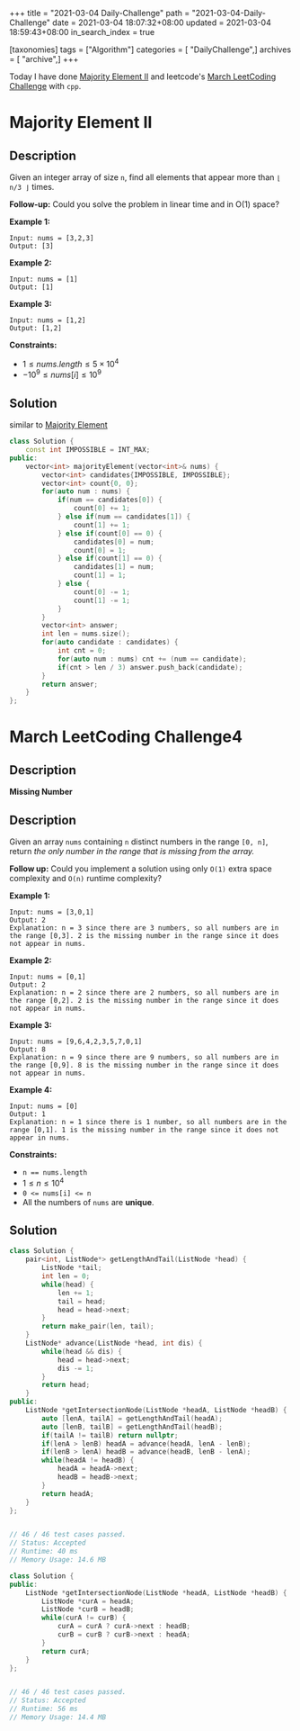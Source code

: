 +++
title = "2021-03-04 Daily-Challenge"
path = "2021-03-04-Daily-Challenge"
date = 2021-03-04 18:07:32+08:00
updated = 2021-03-04 18:59:43+08:00
in_search_index = true

[taxonomies]
tags = ["Algorithm"]
categories = [ "DailyChallenge",]
archives = [ "archive",]
+++

Today I have done [Majority Element II](https://leetcode.com/problems/majority-element-ii/) and leetcode's [March LeetCoding Challenge](https://leetcode.com/explore/featured/card/march-leetcoding-challenge-2021/588/week-1-march-1st-march-7th/3660/) with `cpp`.

<!-- more -->

# Majority Element II

## Description

Given an integer array of size `n`, find all elements that appear more than `⌊ n/3 ⌋` times.

**Follow-up:** Could you solve the problem in linear time and in O(1) space?

 

**Example 1:**

```
Input: nums = [3,2,3]
Output: [3]
```

**Example 2:**

```
Input: nums = [1]
Output: [1]
```

**Example 3:**

```
Input: nums = [1,2]
Output: [1,2]
```

 

**Constraints:**

- $1 \le nums.length \le 5 \times 10^4$
- $-10^9 \le nums[i] \le 10^9$

## Solution

similar to [Majority Element](https://leetcode.com/problems/majority-element/)

``` cpp
class Solution {
    const int IMPOSSIBLE = INT_MAX;
public:
    vector<int> majorityElement(vector<int>& nums) {
        vector<int> candidates{IMPOSSIBLE, IMPOSSIBLE};
        vector<int> count{0, 0};
        for(auto num : nums) {
            if(num == candidates[0]) {
                count[0] += 1;
            } else if(num == candidates[1]) {
                count[1] += 1;
            } else if(count[0] == 0) {
                candidates[0] = num;
                count[0] = 1;
            } else if(count[1] == 0) {
                candidates[1] = num;
                count[1] = 1;
            } else {
                count[0] -= 1;
                count[1] -= 1;
            }
        }
        vector<int> answer;
        int len = nums.size();
        for(auto candidate : candidates) {
            int cnt = 0;
            for(auto num : nums) cnt += (num == candidate);
            if(cnt > len / 3) answer.push_back(candidate);
        }
        return answer;
    }
};
```

# March LeetCoding Challenge4

## Description

**Missing Number**

## Description

Given an array `nums` containing `n` distinct numbers in the range `[0, n]`, return *the only number in the range that is missing from the array.*

**Follow up:** Could you implement a solution using only `O(1)` extra space complexity and `O(n)` runtime complexity?

 

**Example 1:**

```
Input: nums = [3,0,1]
Output: 2
Explanation: n = 3 since there are 3 numbers, so all numbers are in the range [0,3]. 2 is the missing number in the range since it does not appear in nums.
```

**Example 2:**

```
Input: nums = [0,1]
Output: 2
Explanation: n = 2 since there are 2 numbers, so all numbers are in the range [0,2]. 2 is the missing number in the range since it does not appear in nums.
```

**Example 3:**

```
Input: nums = [9,6,4,2,3,5,7,0,1]
Output: 8
Explanation: n = 9 since there are 9 numbers, so all numbers are in the range [0,9]. 8 is the missing number in the range since it does not appear in nums.
```

**Example 4:**

```
Input: nums = [0]
Output: 1
Explanation: n = 1 since there is 1 number, so all numbers are in the range [0,1]. 1 is the missing number in the range since it does not appear in nums.
```

 

**Constraints:**

- `n == nums.length`
- $1 \le n \le 10^4$
- `0 <= nums[i] <= n`
- All the numbers of `nums` are **unique**.

## Solution

``` cpp
class Solution {
    pair<int, ListNode*> getLengthAndTail(ListNode *head) {
        ListNode *tail;
        int len = 0;
        while(head) {
            len += 1;
            tail = head;
            head = head->next;
        }
        return make_pair(len, tail);
    }
    ListNode* advance(ListNode *head, int dis) {
        while(head && dis) {
            head = head->next;
            dis -= 1;
        }
        return head;
    }
public:
    ListNode *getIntersectionNode(ListNode *headA, ListNode *headB) {
        auto [lenA, tailA] = getLengthAndTail(headA);
        auto [lenB, tailB] = getLengthAndTail(headB);
        if(tailA != tailB) return nullptr;
        if(lenA > lenB) headA = advance(headA, lenA - lenB);
        if(lenB > lenA) headB = advance(headB, lenB - lenA);
        while(headA != headB) {
            headA = headA->next;
            headB = headB->next;
        }
        return headA;
    }
};


// 46 / 46 test cases passed.
// Status: Accepted
// Runtime: 40 ms
// Memory Usage: 14.6 MB

```

``` cpp
class Solution {
public:
    ListNode *getIntersectionNode(ListNode *headA, ListNode *headB) {
        ListNode *curA = headA;
        ListNode *curB = headB;
        while(curA != curB) {
            curA = curA ? curA->next : headB;
            curB = curB ? curB->next : headA;
        }
        return curA;
    }
};


// 46 / 46 test cases passed.
// Status: Accepted
// Runtime: 56 ms
// Memory Usage: 14.4 MB

```
